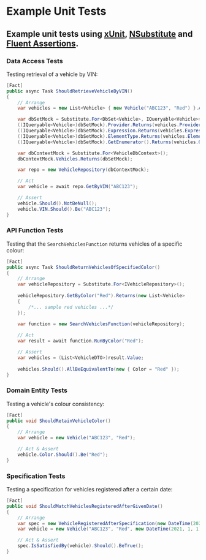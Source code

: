 # Example Unit Tests

## Example unit tests using [xUnit](https://xunit.net/), [NSubstitute](https://nsubstitute.github.io/) and [Fluent Assertions](https://github.com/fluentassertions/fluentassertions).

### **Data Access Tests**

Testing retrieval of a vehicle by VIN:

```csharp
[Fact]
public async Task ShouldRetrieveVehicleByVIN()
{
    // Arrange
    var vehicles = new List<Vehicle> { new Vehicle("ABC123", "Red") }.AsQueryable();

    var dbSetMock = Substitute.For<DbSet<Vehicle>, IQueryable<Vehicle>>();
    ((IQueryable<Vehicle>)dbSetMock).Provider.Returns(vehicles.Provider);
    ((IQueryable<Vehicle>)dbSetMock).Expression.Returns(vehicles.Expression);
    ((IQueryable<Vehicle>)dbSetMock).ElementType.Returns(vehicles.ElementType);
    ((IQueryable<Vehicle>)dbSetMock).GetEnumerator().Returns(vehicles.GetEnumerator());

    var dbContextMock = Substitute.For<VehicleDbContext>();
    dbContextMock.Vehicles.Returns(dbSetMock);

    var repo = new VehicleRepository(dbContextMock);

    // Act
    var vehicle = await repo.GetByVIN("ABC123");

    // Assert
    vehicle.Should().NotBeNull();
    vehicle.VIN.Should().Be("ABC123");
}
```

### **API Function Tests**

Testing that the `SearchVehiclesFunction` returns vehicles of a specific colour:

```csharp
[Fact]
public async Task ShouldReturnVehiclesOfSpecifiedColor()
{
    // Arrange
    var vehicleRepository = Substitute.For<IVehicleRepository>();
    
    vehicleRepository.GetByColor("Red").Returns(new List<Vehicle>
    {
        /*... sample red vehicles ...*/
    });
    
    var function = new SearchVehiclesFunction(vehicleRepository);

    // Act
    var result = await function.RunByColor("Red");

    // Assert
    var vehicles = (List<VehicleDTO>)result.Value;
    
    vehicles.Should().AllBeEquivalentTo(new { Color = "Red" });
}
```

### Domain Entity Tests

Testing a vehicle's colour consistency:

```csharp
[Fact]
public void ShouldRetainVehicleColor()
{
    // Arrange
    var vehicle = new Vehicle("ABC123", "Red");

    // Act & Assert
    vehicle.Color.Should().Be("Red");
}
```

### Specification Tests

Testing a specification for vehicles registered after a certain date:

```csharp
[Fact]
public void ShouldMatchVehiclesRegisteredAfterGivenDate()
{
    // Arrange
    var spec = new VehicleRegisteredAfterSpecification(new DateTime(2020, 1, 1));
    var vehicle = new Vehicle("ABC123", "Red", new DateTime(2021, 1, 1));

    // Act & Assert
    spec.IsSatisfiedBy(vehicle).Should().BeTrue();
}
```
